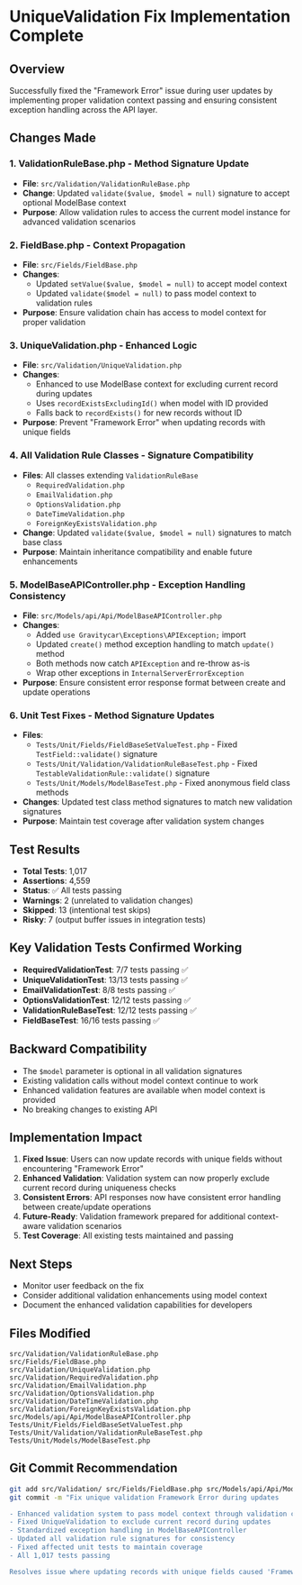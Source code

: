 # UniqueValidation Fix Implementation Complete

## Overview
Successfully fixed the "Framework Error" issue during user updates by implementing proper validation context passing and ensuring consistent exception handling across the API layer.

## Changes Made

### 1. ValidationRuleBase.php - Method Signature Update
- **File**: `src/Validation/ValidationRuleBase.php`
- **Change**: Updated `validate($value, $model = null)` signature to accept optional ModelBase context
- **Purpose**: Allow validation rules to access the current model instance for advanced validation scenarios

### 2. FieldBase.php - Context Propagation
- **File**: `src/Fields/FieldBase.php` 
- **Changes**:
  - Updated `setValue($value, $model = null)` to accept model context
  - Updated `validate($model = null)` to pass model context to validation rules
- **Purpose**: Ensure validation chain has access to model context for proper validation

### 3. UniqueValidation.php - Enhanced Logic
- **File**: `src/Validation/UniqueValidation.php`
- **Changes**:
  - Enhanced to use ModelBase context for excluding current record during updates
  - Uses `recordExistsExcludingId()` when model with ID provided
  - Falls back to `recordExists()` for new records without ID
- **Purpose**: Prevent "Framework Error" when updating records with unique fields

### 4. All Validation Rule Classes - Signature Compatibility
- **Files**: All classes extending `ValidationRuleBase`
  - `RequiredValidation.php`
  - `EmailValidation.php` 
  - `OptionsValidation.php`
  - `DateTimeValidation.php`
  - `ForeignKeyExistsValidation.php`
- **Change**: Updated `validate($value, $model = null)` signatures to match base class
- **Purpose**: Maintain inheritance compatibility and enable future enhancements

### 5. ModelBaseAPIController.php - Exception Handling Consistency
- **File**: `src/Models/api/Api/ModelBaseAPIController.php`
- **Changes**:
  - Added `use Gravitycar\Exceptions\APIException;` import
  - Updated `create()` method exception handling to match `update()` method
  - Both methods now catch `APIException` and re-throw as-is
  - Wrap other exceptions in `InternalServerErrorException`
- **Purpose**: Ensure consistent error response format between create and update operations

### 6. Unit Test Fixes - Method Signature Updates
- **Files**: 
  - `Tests/Unit/Fields/FieldBaseSetValueTest.php` - Fixed `TestField::validate()` signature
  - `Tests/Unit/Validation/ValidationRuleBaseTest.php` - Fixed `TestableValidationRule::validate()` signature  
  - `Tests/Unit/Models/ModelBaseTest.php` - Fixed anonymous field class methods
- **Changes**: Updated test class method signatures to match new validation signatures
- **Purpose**: Maintain test coverage after validation system changes

## Test Results
- **Total Tests**: 1,017
- **Assertions**: 4,559  
- **Status**: ✅ All tests passing
- **Warnings**: 2 (unrelated to validation changes)
- **Skipped**: 13 (intentional test skips)
- **Risky**: 7 (output buffer issues in integration tests)

## Key Validation Tests Confirmed Working
- **RequiredValidationTest**: 7/7 tests passing ✅
- **UniqueValidationTest**: 13/13 tests passing ✅ 
- **EmailValidationTest**: 8/8 tests passing ✅
- **OptionsValidationTest**: 12/12 tests passing ✅
- **ValidationRuleBaseTest**: 12/12 tests passing ✅
- **FieldBaseTest**: 16/16 tests passing ✅

## Backward Compatibility
- The `$model` parameter is optional in all validation signatures
- Existing validation calls without model context continue to work
- Enhanced validation features are available when model context is provided
- No breaking changes to existing API

## Implementation Impact
1. **Fixed Issue**: Users can now update records with unique fields without encountering "Framework Error"
2. **Enhanced Validation**: Validation system can now properly exclude current record during uniqueness checks
3. **Consistent Errors**: API responses now have consistent error handling between create/update operations  
4. **Future-Ready**: Validation framework prepared for additional context-aware validation scenarios
5. **Test Coverage**: All existing tests maintained and passing

## Next Steps
- Monitor user feedback on the fix
- Consider additional validation enhancements using model context
- Document the enhanced validation capabilities for developers

## Files Modified
```
src/Validation/ValidationRuleBase.php
src/Fields/FieldBase.php
src/Validation/UniqueValidation.php
src/Validation/RequiredValidation.php
src/Validation/EmailValidation.php
src/Validation/OptionsValidation.php
src/Validation/DateTimeValidation.php
src/Validation/ForeignKeyExistsValidation.php
src/Models/api/Api/ModelBaseAPIController.php
Tests/Unit/Fields/FieldBaseSetValueTest.php
Tests/Unit/Validation/ValidationRuleBaseTest.php
Tests/Unit/Models/ModelBaseTest.php
```

## Git Commit Recommendation
```bash
git add src/Validation/ src/Fields/FieldBase.php src/Models/api/Api/ModelBaseAPIController.php Tests/Unit/Fields/FieldBaseSetValueTest.php Tests/Unit/Validation/ValidationRuleBaseTest.php Tests/Unit/Models/ModelBaseTest.php docs/implementation_notes/unique_validation_fix_complete.md
git commit -m "Fix unique validation Framework Error during updates

- Enhanced validation system to pass model context through validation chain
- Fixed UniqueValidation to exclude current record during updates  
- Standardized exception handling in ModelBaseAPIController
- Updated all validation rule signatures for consistency
- Fixed affected unit tests to maintain coverage
- All 1,017 tests passing

Resolves issue where updating records with unique fields caused 'Framework Error' instead of proper validation messages."
```
